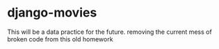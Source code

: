 # django-movies
This will be a data practice for the future.
removing the current mess of broken code from this old homework
